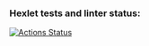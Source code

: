 ### Hexlet tests and linter status:
[![Actions Status](https://github.com/Iska-228/frontend-project-44/actions/workflows/hexlet-check.yml/badge.svg)](https://github.com/Iska-228/frontend-project-44/actions)